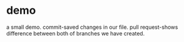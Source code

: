 # demo
a small demo.
commit-saved changes in our file. 
pull request-shows difference between both of branches we have created. 
